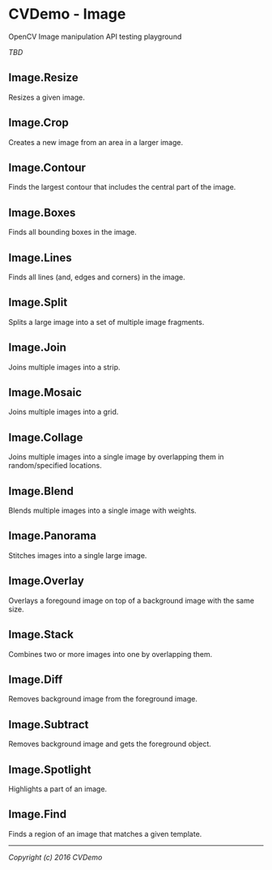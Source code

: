# CVDemo - Image
OpenCV Image manipulation API testing playground

_TBD_


## Image.Resize

Resizes a given image.


## Image.Crop

Creates a new image from an area in a larger image.


## Image.Contour

Finds the largest contour that includes the central part of the image.


## Image.Boxes

Finds all bounding boxes in the image.


## Image.Lines

Finds all lines (and, edges and corners) in the image.


## Image.Split

Splits a large image into a set of multiple image fragments.


## Image.Join

Joins multiple images into a strip.


## Image.Mosaic

Joins multiple images into a grid.


## Image.Collage

Joins multiple images into a single image by overlapping them in random/specified locations.


## Image.Blend

Blends multiple images into a single image with weights.


## Image.Panorama

Stitches images into a single large image.


## Image.Overlay

Overlays a foregound image on top of a background image with the same size.


## Image.Stack

Combines two or more images into one by overlapping them.


## Image.Diff

Removes background image from the foreground image.


## Image.Subtract

Removes background image and gets the foreground object.


## Image.Spotlight

Highlights a part of an image.


## Image.Find

Finds a region of an image that matches a given template.






---

_Copyright (c) 2016 CVDemo_

